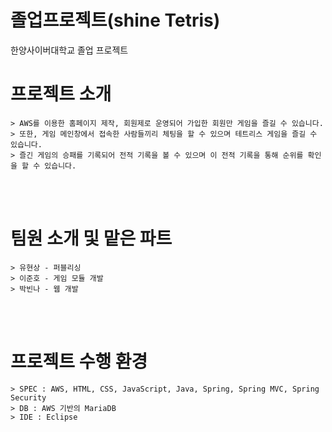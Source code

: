 # 졸업프로젝트(shine Tetris)
한양사이버대학교 졸업 프로젝트

# 프로젝트 소개
    > AWS를 이용한 홈페이지 제작, 회원제로 운영되어 가입한 회원만 게임을 즐길 수 있습니다.
    > 또한, 게임 메인창에서 접속한 사람들끼리 체팅을 할 수 있으며 테트리스 게임을 즐길 수 있습니다.
    > 즐긴 게임의 승패를 기록되어 전적 기록을 볼 수 있으며 이 전적 기록을 통해 순위를 확인을 할 수 있습니다.

<br><br>
# 팀원 소개 및 맡은 파트
    > 유현상 - 퍼블리싱
    > 이준호 - 게임 모듈 개발
    > 박빈나 - 웹 개발

<br><br>
# 프로젝트 수행 환경
    > SPEC : AWS, HTML, CSS, JavaScript, Java, Spring, Spring MVC, Spring Security
    > DB : AWS 기반의 MariaDB
    > IDE : Eclipse
